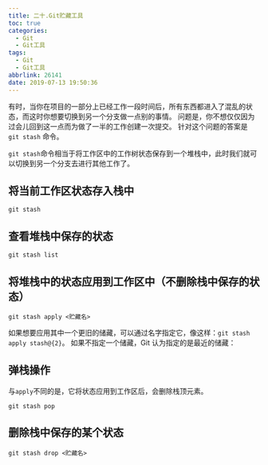 ```yaml
---
title: 二十.Git贮藏工具
toc: true
categories:
  - Git
  - Git工具
tags:
  - Git
  - Git工具
abbrlink: 26141
date: 2019-07-13 19:50:36
---
```


有时，当你在项目的一部分上已经工作一段时间后，所有东西都进入了混乱的状态，而这时你想要切换到另一个分支做一点别的事情。 问题是，你不想仅仅因为过会儿回到这一点而为做了一半的工作创建一次提交。 针对这个问题的答案是 `git stash` 命令。<!--more-->

​	`git stash`命令相当于将工作区中的工作树状态保存到一个堆栈中，此时我们就可以切换到另一个分支去进行其他工作了。

## **将当前工作区状态存入栈中**

```shell
git stash 
```

## **查看堆栈中保存的状态**

```shell
git stash list
```

## **将堆栈中的状态应用到工作区中**（不删除栈中保存的状态）

```shell
git stash apply <贮藏名>
```

​	如果想要应用其中一个更旧的储藏，可以通过名字指定它，像这样：`git stash apply stash@{2}`。 如果不指定一个储藏，Git 认为指定的是最近的储藏：

## **弹栈操作**

​	与`apply`不同的是，它将状态应用到工作区后，会删除栈顶元素。

```shell
git stash pop
```

## **删除栈中保存的某个状态**

```shell
git stash drop <贮藏名>
```

